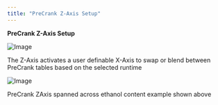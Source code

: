 ```yaml
---
title: "PreCrank Z-Axis Setup"
---
```


**PreCrank Z-Axis Setup**


![Image](</lib/Z Axis4.jpg>)


The Z-Axis activates a user definable X-Axis to swap or blend between PreCrank tables based on the selected runtime


![Image](</lib/Z Axis3.jpg>)

PreCrank ZAxis spanned across ethanol content example shown above

